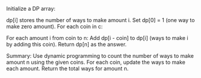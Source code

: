 Initialize a DP array:

dp[i] stores the number of ways to make amount i.
Set dp[0] = 1 (one way to make zero amount).
For each coin in c:

For each amount i from coin to n:
Add dp[i - coin] to dp[i] (ways to make i by adding this coin).
Return dp[n] as the answer.

Summary:
Use dynamic programming to count the number of ways to make amount n using the given coins.
For each coin, update the ways to make each amount.
Return the total ways for amount n.